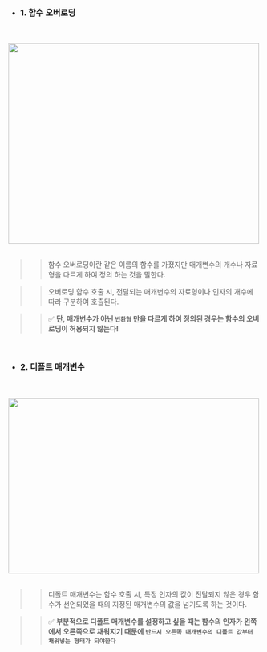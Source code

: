 - ### 1. 함수 오버로딩
<br>

<div align="left">
  &nbsp;&nbsp;&nbsp;&nbsp;&nbsp;&nbsp;<img src="https://github.com/user-attachments/assets/a08de1fa-69f8-4ed2-9794-fc774443f23b" height="400" width="500" >
</div>

<br>

>> 함수 오버로딩이란 같은 이름의 함수를 가졌지만 매개변수의 개수나 자료형을 다르게 하여 정의 하는 것을 말한다.

>> 오버로딩 함수 호출 시, 전달되는 매개변수의 자료형이나 인자의 개수에 따라 구분하여 호출된다.

>> ✅ **단, 매개변수가 아닌 `반환형` 만을 다르게 하여 정의된 경우는 함수의 오버로딩이 허용되지 않는다!**

<br>

- ### 2. 디폴트 매개변수
<br>

<div align="left">
  &nbsp;&nbsp;&nbsp;&nbsp;&nbsp;&nbsp;<img src="https://github.com/user-attachments/assets/d6536f61-a2b9-4e32-bb7e-2aeb5fc40c47" height="350" width="500">
</div>

<br>

>> 디폴트 매개변수는 함수 호출 시, 특정 인자의 값이 전달되지 않은 경우 함수가 선언되었을 때의 지정된 매개변수의 값을
   넘기도록 하는 것이다.

>> ✅ **부분적으로 디폴트 매개변수를 설정하고 싶을 때는 함수의 인자가 왼쪽에서 오른쪽으로 채워지기 때문에
       `반드시 오른쪽 매개변수의 디폴트 값부터 채워넣는 형태가 되야한다`**
